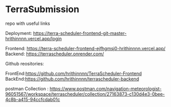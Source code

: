 # TerraSubmission
repo with useful links

Deployment: https://terra-scheduler-frontend-git-master-hrithinnnn.vercel.app/login

Frontend:
https://terra-scheduler-frontend-ejfhgmsj0-hrithinnnn.vercel.app/  
Backend:
https://terrascheduler.onrender.com/  

Github reositories:

FrontEnd:https://github.com/hrithinnnn/TerraScheduler-Frontend  
BackEnd:https://github.com/hrithinnnn/terrascheduler-backend  


postman Collection : https://www.postman.com/navigation-meteorologist-96051567/workspace/terrascheduler/collection/27163873-c130d4e3-0bee-4c8b-a415-94ccfcdab01c
